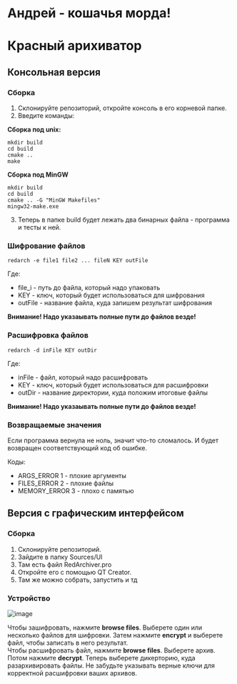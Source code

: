 # Андрей - кошачья морда!

# Красный арихиватор

## Консольная версия

### Сборка

1. Склонируйте репозиторий, откройте консоль в его корневой папке.
2. Введите команды:   

**Сборка под unix:**
```
mkdir build
cd build
cmake ..
make
```
**Сборка под MinGW**
```
mkdir build
cd build
cmake .. -G "MinGW Makefiles"
mingw32-make.exe
```
3. Теперь в папке build будет лежать два бинарных файла - программа и тесты к ней.

### Шифрование файлов

```
redarch -e file1 file2 ... fileN KEY outFile
```

Где:

* file_i - путь до файла, который надо упаковать
* KEY - ключ, который будет использоваться для шифрования
* outFile - название файла, куда запишем результат шифрования

**Внимание! Надо указаывать полные пути до файлов везде!**

### Расшифровка файлов

```
redarch -d inFile KEY outDir 
```

Где:

* inFile - файл, который надо расшифровать
* KEY - ключ, который будет использоваться для расшифровки
* outDir - название директории, куда положим итоговые файлы

**Внимание! Надо указаывать полные пути до файлов везде!**

### Возвращаемые значения

Если программа вернула не ноль, значит что-то сломалось.
И будет возвращен соответствующий код об ошибке.

Коды:

* ARGS_ERROR 1 - плохие аргументы
* FILES_ERROR 2 - плохие файлы
* MEMORY_ERROR 3 - плохо с памятью

## Версия с графическим интерфейсом

### Сборка

1. Склонируйте репозиторий.
2. Зайдите в папку Sources/UI
3. Там есть файл RedArchiver.pro
4. Откройте его с помощью QT Creator.
5. Там же можно собрать, запустить и тд

### Устройство

![image](https://user-images.githubusercontent.com/25401699/203058266-e19e9fe9-9317-4b48-8f66-e87bc621c511.png)

Чтобы зашифровать, нажмите **browse files**. Выберете один или несколько файлов для шифровки. Затем нажмите **encrypt** и выберете файл,
чтобы записать в него результат.      
Чтобы расшифровать файл, нажмите **browse files**. Выберете архив. Потом нажмите **decrypt**. Теперь выберете дикерторию, куда разархивировать файлы.
Не забудьте указывать верные ключи для корректной расшифровки ваших архивов.
